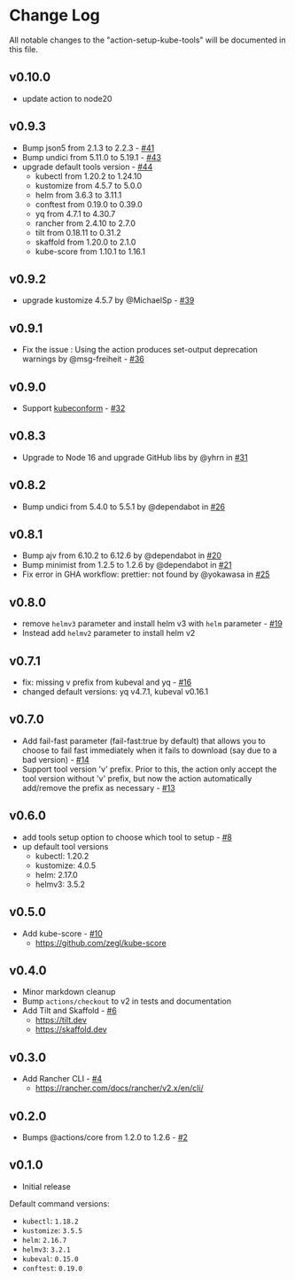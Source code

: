 # Change Log

All notable changes to the "action-setup-kube-tools" will be documented in this file.

## v0.10.0

- update action to node20

## v0.9.3

- Bump json5 from 2.1.3 to 2.2.3 - [#41](https://github.com/yokawasa/action-setup-kube-tools/pull/41)
- Bump undici from 5.11.0 to 5.19.1 - [#43](https://github.com/yokawasa/action-setup-kube-tools/pull/43)
- upgrade default tools version - [#44](https://github.com/yokawasa/action-setup-kube-tools/pull/44)
  - kubectl from 1.20.2 to  1.24.10
  - kustomize from 4.5.7 to 5.0.0
  - helm from 3.6.3 to 3.11.1
  - conftest from 0.19.0 to 0.39.0
  - yq from 4.7.1 to 4.30.7
  - rancher from 2.4.10 to 2.7.0
  - tilt from 0.18.11 to 0.31.2 
  - skaffold from 1.20.0 to 2.1.0
  - kube-score from 1.10.1 to 1.16.1

## v0.9.2

- upgrade kustomize 4.5.7 by @MichaelSp - [#39](https://github.com/yokawasa/action-setup-kube-tools/pull/39)

## v0.9.1

- Fix the issue : Using the action produces set-output deprecation warnings by @msg-freiheit - [#36](https://github.com/yokawasa/action-setup-kube-tools/issues/36)

## v0.9.0

- Support [kubeconform](https://github.com/yannh/kubeconform) - [#32](https://github.com/yokawasa/action-setup-kube-tools/issues/32)

## v0.8.3

- Upgrade to Node 16 and upgrade GitHub libs by @yhrn in [#31](https://github.com/yokawasa/action-setup-kube-tools/pull/31)

## v0.8.2

- Bump undici from 5.4.0 to 5.5.1 by @dependabot in [#26](https://github.com/yokawasa/action-setup-kube-tools/pull/26)

## v0.8.1

- Bump ajv from 6.10.2 to 6.12.6 by @dependabot in [#20](https://github.com/yokawasa/action-setup-kube-tools/pull/20)
- Bump minimist from 1.2.5 to 1.2.6 by @dependabot in [#21](https://github.com/yokawasa/action-setup-kube-tools/pull/21)
- Fix error in GHA workflow: prettier: not found by @yokawasa in [#25](https://github.com/yokawasa/action-setup-kube-tools/pull/25)

## v0.8.0

- remove `helmv3` parameter and install helm v3 with `helm` parameter - [#19](https://github.com/yokawasa/action-setup-kube-tools/pull/19)
- Instead add `helmv2` parameter to install helm v2

## v0.7.1

- fix: missing v prefix from kubeval and yq - [#16](https://github.com/yokawasa/action-setup-kube-tools/pull/16)
- changed default versions: yq v4.7.1, kubeval v0.16.1

## v0.7.0

- Add fail-fast parameter (fail-fast:true by default) that allows you to choose to fail fast immediately when it fails to download (say due to a bad version) - [#14](https://github.com/yokawasa/action-setup-kube-tools/issues/14)
- Support tool version 'v' prefix. Prior to this, the action only accept the tool version without 'v' prefix, but now the action automatically add/remove the prefix as necessary - [#13](https://github.com/yokawasa/action-setup-kube-tools/issues/13)

## v0.6.0

- add tools setup option to choose which tool to setup - [#8](https://github.com/yokawasa/action-setup-kube-tools/issues/8)
- up default tool versions
  - kubectl: 1.20.2
  - kustomize: 4.0.5
  - helm: 2.17.0
  - helmv3: 3.5.2

## v0.5.0

- Add kube-score - [#10](https://github.com/yokawasa/action-setup-kube-tools/pull/10)
  - https://github.com/zegl/kube-score

## v0.4.0

- Minor markdown cleanup
- Bump `actions/checkout` to v2 in tests and documentation
- Add Tilt and Skaffold - [#6](https://github.com/yokawasa/action-setup-kube-tools/pull/6)
  - https://tilt.dev
  - https://skaffold.dev

## v0.3.0

- Add Rancher CLI - [#4](https://github.com/yokawasa/action-setup-kube-tools/pull/4)
  - https://rancher.com/docs/rancher/v2.x/en/cli/

## v0.2.0

- Bumps @actions/core from 1.2.0 to 1.2.6 - [#2](https://github.com/yokawasa/action-setup-kube-tools/pull/2)

## v0.1.0

- Initial release

Default command versions:
- `kubectl`: `1.18.2`
- `kustomize`: `3.5.5`
- `helm`: `2.16.7`
- `helmv3`: `3.2.1`
- `kubeval`: `0.15.0`
- `conftest`: `0.19.0`
